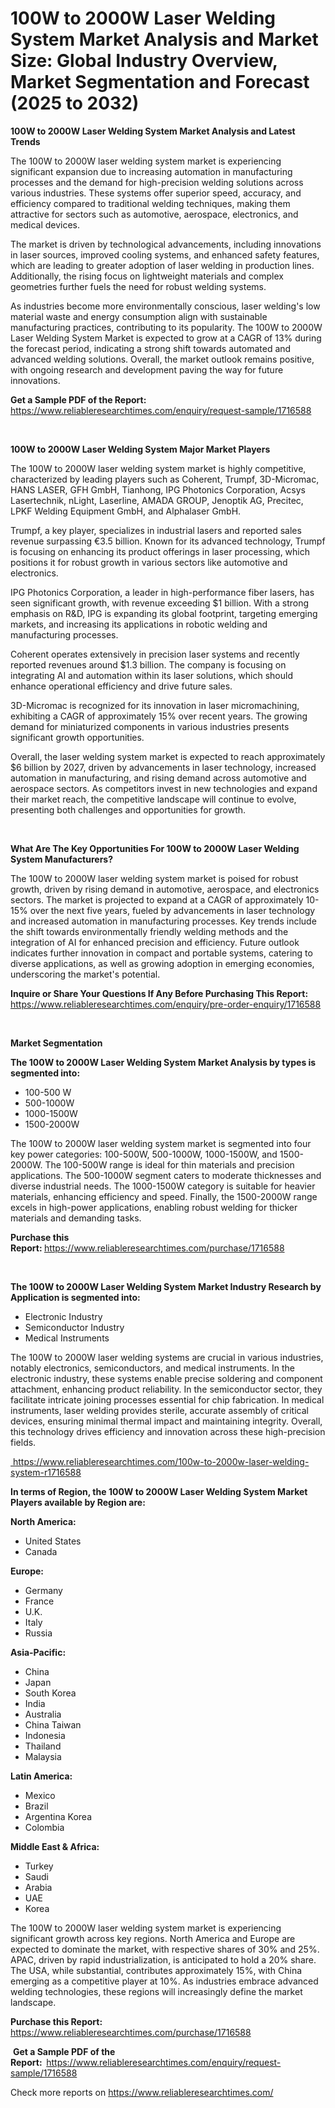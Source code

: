 <p><h1>100W to 2000W Laser Welding System Market Analysis and Market Size: Global Industry Overview, Market Segmentation and Forecast (2025 to 2032)</h1></p><p><strong>100W to 2000W Laser Welding System Market Analysis and Latest Trends</strong></p>
<p><p>The 100W to 2000W laser welding system market is experiencing significant expansion due to increasing automation in manufacturing processes and the demand for high-precision welding solutions across various industries. These systems offer superior speed, accuracy, and efficiency compared to traditional welding techniques, making them attractive for sectors such as automotive, aerospace, electronics, and medical devices. </p><p>The market is driven by technological advancements, including innovations in laser sources, improved cooling systems, and enhanced safety features, which are leading to greater adoption of laser welding in production lines. Additionally, the rising focus on lightweight materials and complex geometries further fuels the need for robust welding systems.</p><p>As industries become more environmentally conscious, laser welding's low material waste and energy consumption align with sustainable manufacturing practices, contributing to its popularity. The 100W to 2000W Laser Welding System Market is expected to grow at a CAGR of 13% during the forecast period, indicating a strong shift towards automated and advanced welding solutions. Overall, the market outlook remains positive, with ongoing research and development paving the way for future innovations.</p></p>
<p><strong>Get a Sample PDF of the Report:&nbsp;</strong> <a href="https://www.reliableresearchtimes.com/enquiry/request-sample/1716588?utm_campaign=3167&utm_medium=2&utm_source=Github&utm_content=ia&utm_term=25032025&utm_id=100w-to-2000w-laser-welding-system">https://www.reliableresearchtimes.com/enquiry/request-sample/1716588</a></p>
<p>&nbsp;</p>
<p><strong>100W to 2000W Laser Welding System Major Market Players</strong></p>
<p><p>The 100W to 2000W laser welding system market is highly competitive, characterized by leading players such as Coherent, Trumpf, 3D-Micromac, HANS LASER, GFH GmbH, Tianhong, IPG Photonics Corporation, Acsys Lasertechnik, nLight, Laserline, AMADA GROUP, Jenoptik AG, Precitec, LPKF Welding Equipment GmbH, and Alphalaser GmbH. </p><p>Trumpf, a key player, specializes in industrial lasers and reported sales revenue surpassing €3.5 billion. Known for its advanced technology, Trumpf is focusing on enhancing its product offerings in laser processing, which positions it for robust growth in various sectors like automotive and electronics.</p><p>IPG Photonics Corporation, a leader in high-performance fiber lasers, has seen significant growth, with revenue exceeding $1 billion. With a strong emphasis on R&D, IPG is expanding its global footprint, targeting emerging markets, and increasing its applications in robotic welding and manufacturing processes.</p><p>Coherent operates extensively in precision laser systems and recently reported revenues around $1.3 billion. The company is focusing on integrating AI and automation within its laser solutions, which should enhance operational efficiency and drive future sales.</p><p>3D-Micromac is recognized for its innovation in laser micromachining, exhibiting a CAGR of approximately 15% over recent years. The growing demand for miniaturized components in various industries presents significant growth opportunities.</p><p>Overall, the laser welding system market is expected to reach approximately $6 billion by 2027, driven by advancements in laser technology, increased automation in manufacturing, and rising demand across automotive and aerospace sectors. As competitors invest in new technologies and expand their market reach, the competitive landscape will continue to evolve, presenting both challenges and opportunities for growth.</p></p>
<p>&nbsp;</p>
<p><strong>What Are The Key Opportunities For 100W to 2000W Laser Welding System Manufacturers?</strong></p>
<p><p>The 100W to 2000W laser welding system market is poised for robust growth, driven by rising demand in automotive, aerospace, and electronics sectors. The market is projected to expand at a CAGR of approximately 10-15% over the next five years, fueled by advancements in laser technology and increased automation in manufacturing processes. Key trends include the shift towards environmentally friendly welding methods and the integration of AI for enhanced precision and efficiency. Future outlook indicates further innovation in compact and portable systems, catering to diverse applications, as well as growing adoption in emerging economies, underscoring the market's potential.</p></p>
<p><strong>Inquire or Share Your Questions If Any Before Purchasing This Report:</strong> <a href="https://www.reliableresearchtimes.com/enquiry/pre-order-enquiry/1716588?utm_campaign=3167&utm_medium=2&utm_source=Github&utm_content=ia&utm_term=25032025&utm_id=100w-to-2000w-laser-welding-system">https://www.reliableresearchtimes.com/enquiry/pre-order-enquiry/1716588</a></p>
<p>&nbsp;</p>
<p><strong>Market Segmentation</strong></p>
<p><strong>The 100W to 2000W Laser Welding System Market Analysis by types is segmented into:</strong></p>
<p><ul><li>100-500 W</li><li>500-1000W</li><li>1000-1500W</li><li>1500-2000W</li></ul></p>
<p><p>The 100W to 2000W laser welding system market is segmented into four key power categories: 100-500W, 500-1000W, 1000-1500W, and 1500-2000W. The 100-500W range is ideal for thin materials and precision applications. The 500-1000W segment caters to moderate thicknesses and diverse industrial needs. The 1000-1500W category is suitable for heavier materials, enhancing efficiency and speed. Finally, the 1500-2000W range excels in high-power applications, enabling robust welding for thicker materials and demanding tasks.</p></p>
<p><strong>Purchase this Report:&nbsp;</strong><a href="https://www.reliableresearchtimes.com/purchase/1716588?utm_campaign=3167&utm_medium=2&utm_source=Github&utm_content=ia&utm_term=25032025&utm_id=100w-to-2000w-laser-welding-system">https://www.reliableresearchtimes.com/purchase/1716588</a></p>
<p>&nbsp;</p>
<p><strong>The 100W to 2000W Laser Welding System Market Industry Research by Application is segmented into:</strong></p>
<p><ul><li>Electronic Industry</li><li>Semiconductor Industry</li><li>Medical Instruments</li></ul></p>
<p><p>The 100W to 2000W laser welding systems are crucial in various industries, notably electronics, semiconductors, and medical instruments. In the electronic industry, these systems enable precise soldering and component attachment, enhancing product reliability. In the semiconductor sector, they facilitate intricate joining processes essential for chip fabrication. In medical instruments, laser welding provides sterile, accurate assembly of critical devices, ensuring minimal thermal impact and maintaining integrity. Overall, this technology drives efficiency and innovation across these high-precision fields.</p></p>
<p><a href="https://www.reliableresearchtimes.com/100w-to-2000w-laser-welding-system-r1716588?utm_campaign=3167&utm_medium=2&utm_source=Github&utm_content=ia&utm_term=25032025&utm_id=100w-to-2000w-laser-welding-system">&nbsp;https://www.reliableresearchtimes.com/100w-to-2000w-laser-welding-system-r1716588</a></p>
<p><strong>In terms of Region, the 100W to 2000W Laser Welding System Market Players available by Region are:</strong></p>
<p>
    <p> <strong> North America: </strong>
        <ul>
            <li>United States</li>
            <li>Canada</li>
        </ul>
        </p> 
    <p> <strong> Europe: </strong>
        <ul>
            <li>Germany</li>
            <li>France</li>
            <li>U.K.</li>
            <li>Italy</li>
            <li>Russia</li>
        </ul>
        </p> 
    <p> <strong> Asia-Pacific: </strong>
        <ul>
            <li>China</li>
            <li>Japan</li>
            <li>South Korea</li>
            <li>India</li>
            <li>Australia</li>
            <li>China Taiwan</li>
            <li>Indonesia</li>
            <li>Thailand</li>
            <li>Malaysia</li>
        </ul>
        </p> 
    <p> <strong> Latin America: </strong>
        <ul>
            <li>Mexico</li>
            <li>Brazil</li>
            <li>Argentina Korea</li>
            <li>Colombia</li>
        </ul>
        </p> 
    <p> <strong> Middle East & Africa: </strong>
        <ul>
            <li>Turkey</li>
            <li>Saudi</li>
            <li>Arabia</li>
            <li>UAE</li>
            <li>Korea</li>
        </ul>
    </p>
    </p>
<p><p>The 100W to 2000W laser welding system market is experiencing significant growth across key regions. North America and Europe are expected to dominate the market, with respective shares of 30% and 25%. APAC, driven by rapid industrialization, is anticipated to hold a 20% share. The USA, while substantial, contributes approximately 15%, with China emerging as a competitive player at 10%. As industries embrace advanced welding technologies, these regions will increasingly define the market landscape.</p></p>
<p><strong>Purchase this Report: </strong><a href="https://www.reliableresearchtimes.com/purchase/1716588?utm_campaign=3167&utm_medium=2&utm_source=Github&utm_content=ia&utm_term=25032025&utm_id=100w-to-2000w-laser-welding-system">https://www.reliableresearchtimes.com/purchase/1716588</a></p>
<p>&nbsp;<strong>Get a Sample PDF of the Report:&nbsp;&nbsp;</strong><a href="https://www.reliableresearchtimes.com/enquiry/request-sample/1716588?utm_campaign=3167&utm_medium=2&utm_source=Github&utm_content=ia&utm_term=25032025&utm_id=100w-to-2000w-laser-welding-system">https://www.reliableresearchtimes.com/enquiry/request-sample/1716588</a></p>
<p><strong></strong></p>
<p>Check more reports on <a href="https://www.reliableresearchtimes.com/?utm_campaign=3167&utm_medium=2&utm_source=Github&utm_content=ia&utm_term=25032025&utm_id=100w-to-2000w-laser-welding-system">https://www.reliableresearchtimes.com/</a></p>